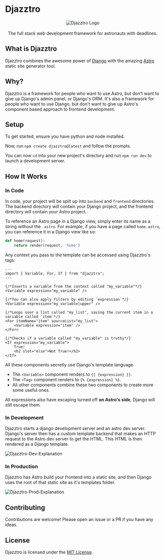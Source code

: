 # Djazztro

<p align="center">
<img src="https://user-images.githubusercontent.com/25644444/201508399-c98f41ab-3790-4c20-b82c-5b47ff3370f2.png" alt="Djazztro Logo"/><br/><br/>
The full stack web development framework for astronauts with deadlines.
</p>

## What is Djazztro

Djazztro combines the awesome power of [Django](https://www.djangoproject.com/) with the amazing [Astro](https://www.astro.build/) static site generator tool.

## Why?

Djazztro is a framework for people who want to use Astro, but don't want to give up Django's admin panel, or Django's ORM. It's also a framework for people who want to use Django, but don't want to give up Astro's component based approach to frontend development.

## Setup

To get started, ensure you have python and node installed.

Now, run `npm create djazztro@latest` and follow the prompts.

You can now `cd` into your new project's directory and run `npm run dev` to launch a development server.

## How It Works

### In Code

In code, your project will be split up into `backend` and `frontend` directories. The backend directory will contain your Django project, and the frontend directory will contain your Astro project.

To reference an Astro page in a Django view, simply enter its name as a string without the `.astro`. For example, if you have a page called `home.astro`, you can reference it in a Django view like so:

```python
def home(request):
    return render(request, 'home')
```

Any context you pass to the template can be accessed using Djazztro's tags:

```astro
---
import { Variable, For, If } from "djazztro";
---

{/*Inserts a variable from the context called "my_variable"*/}
<Variable expression="my_variable" />

{/*You can also apply filters by editing `expression`*/}
<Variable expression="my_variable|upper" />

{/*Loops over a list called "my_list", saving the current item in a variable called `item`*/}
<For itemName="item" sourceList="my_list">
    <Variable expression="item" />
</For>

{/*Checks if a variable called "my_variable" is truthy*/}
<If expression="my_variable">
    True!
    <h2 slot="else">Not True!</h2>
</If>
```

All these components secretly use Django's template language.

- The `<Variable>` component renders to `{{ {expression} }}`.
- The `<Tag>` component renders to `{% {expression} %}`.
- All other components combine these two components to create more some useful ones.

All expressions also have escaping turned off **on Astro's side**, Django will still escape them.

### In Development

Djazztro starts a django development server and an astro dev server. Django's server then has a custom template backend that makes an HTTP request to the Astro dev server to get the HTML. This HTML is then rendered as a Django template.

![Djazztro-Dev-Explanation](https://user-images.githubusercontent.com/25644444/201508127-5d5d76b2-0f07-4c8c-a80a-9a0e3718104f.png)

### In Production

Djazztro has Astro build your frontend into a static site, and then Django uses the root of that static site as it's templates folder.

![Djazztro-Prod-Explanation](https://user-images.githubusercontent.com/25644444/201508342-d728a9ff-aead-4544-baa9-9de8adc9f026.png)

## Contributing

Contributions are welcome! Please open an issue or a PR if you have any ideas.

## License

Djazztro is licensed under the [MIT License](LICENSE).
